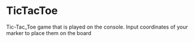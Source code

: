 # TicTacToe
Tic-Tac_Toe game that is played on the console. Input coordinates of your marker to place them on the board
